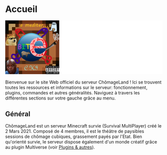 # Accueil

![Logo ChômageLand](/img/logo_chomageland.png)

Bienvenue sur le site Web officiel du serveur ChômageLand ! Ici se trouvent toutes les ressources et informations sur le serveur: fonctionnement, plugins, commandes et autres généralités. Naviguez à travers les différentes sections sur votre gauche grâce au menu.

## Général

ChômageLand est un serveur Minecraft survie (Survival MultiPlayer) créé le 2 Mars 2021. Composé de 4 membres, il est le théâtre de paysibles sessions de chômage cubiques, grassement payés par l'Etat. Bien qu'orienté survie, le serveur dispose également d'un monde créatif grâce au plugin Multiverse (voir [Plugins & autres](plugins.md)).
